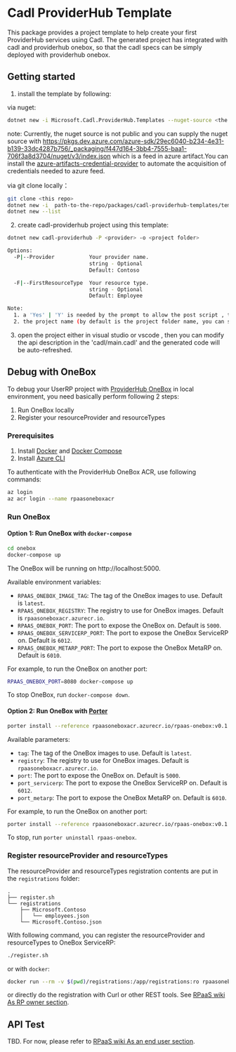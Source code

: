 # Cadl ProviderHub Template

This package provides a project template to help create your first ProviderHub services using Cadl. The generated project has integrated with cadl and providerhub onebox, so that the cadl specs can be simply deployed with providerhub onebox.

## Getting started

1. install the template by following:

via nuget:

```bash
dotnet new -i Microsoft.Cadl.ProviderHub.Templates --nuget-source <the nuget source >

```

note:
Currently, the nuget source is not public and you can supply the nuget source with https://pkgs.dev.azure.com/azure-sdk/29ec6040-b234-4e31-b139-33dc4287b756/_packaging/f447d164-3bb4-7555-baa1-706f3a8d3704/nuget/v3/index.json which is a feed in azure artifact.You can install the [azure-artifacts-credential-provider](https://github.com/microsoft/artifacts-credprovider#azure-artifacts-credential-provider) to automate the acquisition of credentials needed to azure feed.

via git clone locally：

```bash
git clone <this repo>
dotnet new -i  path-to-the-repo/packages/cadl-providerhub-templates/templates/cadl-providerhub
dotnet new --list
```

2. create cadl-providerhub project using this template:

```bash
dotnet new cadl-providerhub -P <provider> -o <project folder>

Options:
  -P|--Provider           Your provider name.
                          string - Optional
                          Default: Contoso

  -F|--FirstResourceType  Your resource type.
                          string - Optional
                          Default: Employee

Note:
  1. a 'Yes' | 'Y' is needed by the prompt to allow the post script , the post script is to install cadl tools.
  2. the project name (by default is the project folder name, you can specify it through the '-n' option) should not contains special characters like '-', or it will be replaced by '_'.

```

3. open the project either in visual studio or vscode , then you can modify the api description in the 'cadl/main.cadl' and the generated code will be auto-refreshed.

## Debug with OneBox

To debug your UserRP project with [ProviderHub OneBox](https://armwiki.azurewebsites.net/providerhub/onebox.html) in local environment, you need basically perform following 2 steps:

1. Run OneBox locally
2. Register your resourceProvider and resourceTypes

### Prerequisites

1. Install [Docker](https://docs.docker.com/get-docker/) and [Docker Compose](https://docs.docker.com/compose/install/)
1. Install [Azure CLI](https://docs.microsoft.com/en-us/cli/azure/install-azure-cli?view=azure-cli-latest)

To authenticate with the ProviderHub OneBox ACR, use following commands:

```bash
az login
az acr login --name rpaasoneboxacr
```

### Run OneBox

#### Option 1: Run OneBox with `docker-compose`

```bash
cd onebox
docker-compose up
```

The OneBox will be running on http://localhost:5000.

Available environment variables:

- `RPAAS_ONEBOX_IMAGE_TAG`: The tag of the OneBox images to use. Default is `latest`.
- `RPAAS_ONEBOX_REGISTRY`: The registry to use for OneBox images. Default is `rpaasoneboxacr.azurecr.io`.
- `RPAAS_ONEBOX_PORT`: The port to expose the OneBox on. Default is `5000`.
- `RPAAS_ONEBOX_SERVICERP_PORT`: The port to expose the OneBox ServiceRP on. Default is `6012`.
- `RPAAS_ONEBOX_METARP_PORT`: The port to expose the OneBox MetaRP on. Default is `6010`.

For example, to run the OneBox on another port:

```bash
RPAAS_ONEBOX_PORT=8080 docker-compose up
```

To stop OneBox, run `docker-compose down`.

#### Option 2: Run OneBox with [Porter](https://porter.sh/install/)

```bash
porter install --reference rpaasoneboxacr.azurecr.io/rpaas-onebox:v0.1.1 --allow-docker-host-access
```

Available parameters:

- `tag`: The tag of the OneBox images to use. Default is `latest`.
- `registry`: The registry to use for OneBox images. Default is `rpaasoneboxacr.azurecr.io`.
- `port`: The port to expose the OneBox on. Default is `5000`.
- `port_servicerp`: The port to expose the OneBox ServiceRP on. Default is `6012`.
- `port_metarp`: The port to expose the OneBox MetaRP on. Default is `6010`.

For example, to run the OneBox on another port:

```bash
porter install --reference rpaasoneboxacr.azurecr.io/rpaas-onebox:v0.1.1 --allow-docker-host-access --param port=8080
```

To stop, run `porter uninstall rpaas-onebox`.

### Register resourceProvider and resourceTypes

The resourceProvider and resourceTypes registration contents are put in the `registrations` folder:

```
.
├── register.sh
└── registrations
    ├── Microsoft.Contoso
    │   └── employees.json
    └── Microsoft.Contoso.json
```

With following command, you can register the resourceProvider and resourceTypes to OneBox ServiceRP:

```bash
./register.sh
```

or with `docker`:

```bash
docker run --rm -v $(pwd)/registrations:/app/registrations:ro rpaasoneboxacr.azurecr.io/rpaas-onebox/register
```

or directly do the registration with Curl or other REST tools. See [RPaaS wiki As RP owner section](https://armwiki.azurewebsites.net/rpaas/onebox.html#as-rp-owner-userrp).

## API Test

TBD. For now, please refer to [RPaaS wiki As an end user section](https://armwiki.azurewebsites.net/rpaas/onebox.html#as-an-end-user-uses-metarp).
